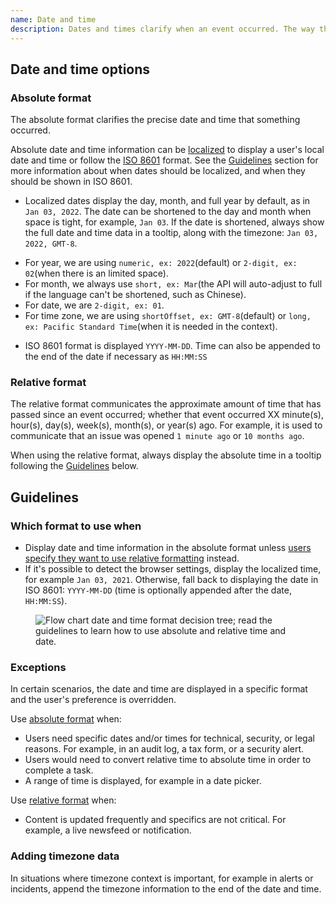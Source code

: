 ```yaml
---
name: Date and time
description: Dates and times clarify when an event occurred. The way they are formatted should be informative, not disruptive. While users can choose a preferred date and time format, there are occasions when we default to a specified format instead.
---
```


## Date and time options

### Absolute format

The absolute format clarifies the precise date and time that something occurred.

Absolute date and time information can be [localized](https://developer.mozilla.org/en-US/docs/Web/JavaScript/Reference/Global_Objects/Intl/DateTimeFormat/DateTimeFormat) to display a user's local date and time or follow the [ISO 8601](https://www.iso.org/iso-8601-date-and-time-format.html) format. See the [Guidelines](#Guidelines) section for more information about when dates should be localized, and when they should be shown in ISO 8601.
  - Localized dates display the day, month, and full year by default, as in `Jan 03, 2022`. The date can be shortened to the day and month when space is tight, for example, `Jan 03`. If the date is shortened, always show the full date and time data in a tooltip, along with the timezone: `Jan 03, 2022, GMT-8`.
   * For year, we are using `numeric, ex: 2022`(default) or `2-digit, ex: 02`(when there is an limited space). 
   * For month, we always use `short, ex: Mar`(the API will auto-adjust to full if the language can't be shortened, such as Chinese).
   * For date, we are `2-digit, ex: 01`. 
   * For time zone, we are using `shortOffset, ex: GMT-8`(default) or `long, ex: Pacific Standard Time`(when it is needed in the context). 
  - ISO 8601 format is displayed `YYYY-MM-DD`. Time can also be appended to the end of the date if necessary as `HH:MM:SS`

### Relative format

The relative format communicates the approximate amount of time that has passed since an event occurred; whether that event occurred XX minute(s), hour(s), day(s), week(s), month(s), or year(s) ago. For example, it is used to communicate that an issue was opened `1 minute ago` or `10 months ago`.

When using the relative format, always display the absolute time in a tooltip following the [Guidelines](#guidelines) below.

## Guidelines

### Which format to use when

- Display date and time information in the absolute format unless [users specify they want to use relative formatting](https://docs.gitlab.com/ee/user/profile/preferences.html#use-relative-times) instead.
- If it's possible to detect the browser settings, display the localized time, for example `Jan 03, 2021`. Otherwise, fall back to displaying the date in ISO 8601: `YYYY-MM-DD` (time is optionally appended after the date, `HH:MM:SS`).

<figure class="figure" role="figure" aria-label="Date picker structure">
  <img class="figure-img" src="/img/date-time-format-flow-chart.svg" alt="Flow chart date and time format decision tree; read the guidelines to learn how to use absolute and relative time and date." role="img" />
</figure>

### Exceptions

In certain scenarios, the date and time are displayed in a specific format and the user's preference is overridden.

Use [absolute format](#absolute-format) when:
- Users need specific dates and/or times for technical, security, or legal reasons. For example, in an audit log, a tax form, or a security alert.
- Users would need to convert relative time to absolute time in order to complete a task.
- A range of time is displayed, for example in a date picker.

Use [relative format](#relative-format) when:
- Content is updated frequently and specifics are not critical. For example, a live newsfeed or notification.

### Adding timezone data

In situations where timezone context is important, for example in alerts or incidents, append the timezone information to the end of the date and time.
